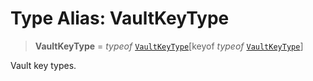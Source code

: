 # Type Alias: VaultKeyType

> **VaultKeyType** = *typeof* [`VaultKeyType`](../variables/VaultKeyType.md)\[keyof *typeof* [`VaultKeyType`](../variables/VaultKeyType.md)\]

Vault key types.
